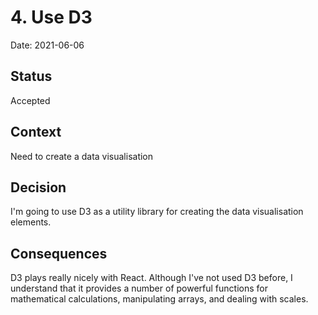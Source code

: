 # 4. Use D3

Date: 2021-06-06

## Status

Accepted

## Context

Need to create a data visualisation

## Decision

I'm going to use D3 as a utility library for creating the data visualisation
elements.

## Consequences

D3 plays really nicely with React. Although I've not used D3 before, I
understand that it provides a number of powerful functions for mathematical
calculations, manipulating arrays, and dealing with scales.
